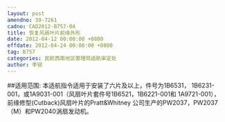 ```yaml
---
layout: post
amendno: 39-7261
cadno: CAD2012-B757-04
title: 恢复风扇叶片前缘外形
date: 2012-04-12 00:00:00 +0800
effdate: 2012-04-24 00:00:00 +0800
tag: B757
categories: 民航西南地区管理局适航审定处
author: 李锐
---
```


##适用范围:
本适航指令适用于安装了六片及以上，件号为1B6531， 1B6231-001，或1A9031-001（风扇叶片套件号1B6521，1B6221-001和 1A9721-001），前缘修型(Cutback)风扇叶片的Pratt&Whitney 公司生产的PW2037，PW2037（M）和PW2040涡扇发动机。

